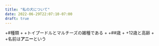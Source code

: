 ```yaml
---
title: "私の犬について"
date: 2022-06-29T22:07:10-07:00
draft: true
---
```

+#種類
+
+トイプードルとマルチーズの雑種である
+
+##歳
+
+12歳と高齢
+
+名前は**アニー**という

